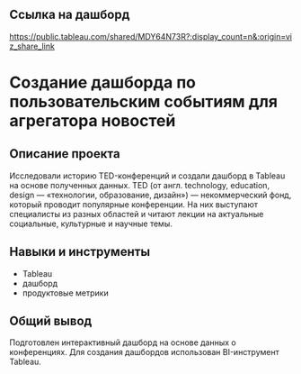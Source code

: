 ## Ссылка на дашборд
https://public.tableau.com/shared/MDY64N73R?:display_count=n&:origin=viz_share_link

# Создание дашборда по пользовательским событиям для агрегатора новостей
## Описание проекта
Исследовали историю TED-конференций и создали дашборд в Tableau на основе полученных данных.
TED (от англ. technology, education, design — «технологии, образование, дизайн») — некоммерческий фонд, который проводит популярные конференции. На них выступают специалисты из разных областей и читают лекции на актуальные социальные, культурные и научные темы.

## Навыки и инструменты
- Tableau
- дашборд
- продуктовые метрики
## Общий вывод 
Подготовлен интерактивный дашборд на основе данных о конференциях. Для создания дашбордов использован BI-инструмент Tableau.
